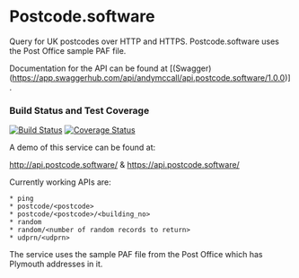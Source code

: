 # Postcode.software

Query for UK postcodes over HTTP and HTTPS. Postcode.software uses the Post Office sample PAF file.

Documentation for the API can be found at [(Swagger)(https://app.swaggerhub.com/api/andymccall/api.postcode.software/1.0.0)].

### Build Status and Test Coverage
[![Build Status](https://travis-ci.org/andymccall/api.postcode.software.svg?branch=master)](https://travis-ci.org/andymccall/api.postcode.software)
[![Coverage Status](https://coveralls.io/repos/github/andymccall/api.postcode.software/badge.svg?branch=master)](https://coveralls.io/github/andymccall/api.postcode.software?branch=master)


A demo of this service can be found at:

  http://api.postcode.software/
& https://api.postcode.software/
  
 Currently working APIs are:
 
    * ping
    * postcode/<postcode>
    * postcode/<postcode>/<building_no>
    * random
    * random/<number of random records to return>
    * udprn/<udprn>
 
 The service uses the sample PAF file from the Post Office which has Plymouth addresses in it.
